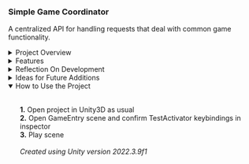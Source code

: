 ### Simple Game Coordinator

A centralized API for handling requests that deal with common game functionality.

<details>
	<summary>Project Overview</summary>
	<ul><br>
		<b>· Core Direction ·</b><br>
		The goal for this project was to design a game manager solution that was extensible, predictable, simple to access from the codebase, and easy to understand. To accomplish this, GameCoordinator uses the singleton pattern to handle ease of access, allowing any class to execute updates to the game system management classes (sound, particles, etc.). To help offset the fact that any class can access GameCoordinator, the facade pattern is used to shield the game's management classes from direct access by the rest of the codebase, providing only methods such as RequestSound() or RequestParticleEffect() for specific anticipated needs.
		<br><br>
		<b>· Secondary Goals ·</b><br>
		In order to both demonstrate the potential of the GameCoordinator architecture and ensure that the system could grow organically to accommodate common needs, managers for typical game systems were arbitrarily designed and integrated as a part of the project's development. This had the added bonus of providing experience in addressing unforeseen issues in areas that previous projects relied less heavily upon.
		<br><br>
		<b>· Project File Layout ·</b><br>
		The project's <i>Assets</i> folder layout is designed to be approachable while providing practical organization. A hybrid organizational structure is used, neither keeping all assets explicitly organized in separate folders by type, nor keeping assets bundled together by feature or relevance. Instead, code and related prefabs are kept under <i>Elements</i>, while art and other assets are kept reasonably separated by type under <i>Art</i>. This accomplishes the basic objective of separating assets from code while keeping folder count as low as possible for ease of navigation.
    </ul>
</details>

<details>
	<summary>Features</summary>
	<ul><br>
		<b>· Game Coordinator ·</b><br>
		The heart of the project, this element provides a single global access point to filter requests for common game functions that would normally need to be routed separately through independent managers, such as those that handle activating sounds and particle effects, inventory updates, and scene switching. In order to responsibly handle the security risks that a singleton poses, the various managers it keeps references to are kept private, and access to the API is strictly limited to specific method calls. To support scalability, the singleton itself is a partial class, which allows creating separate files to keep methods sorted by relevance, manager type, or whatever seems appropriate to the developer. This design prevents a situation where one file would otherwise grow to hold potentially thousands of methods as the game increases in size and complexity.
		<br><br>
		<b>· Particle Manager ·</b><br>
		This element keeps an IParticleEffect pool for each type of particle effect, and filters effect requests by a ParticleIDs enum. A separate plain class holds references to all effect assets to keep the manager itself from becoming too crowded. Each particle effect prefab has the generic ParticleEffect component attached, which allows its ParticleIDs enum to be specified in the inspector. Support for updating an effect's position, transform, active status, etc. is extended by the IParticleEffect interface inherited by ParticleEffect, which limits and defines what behavior can be expected when effects are handled at runtime. For ease of identification and lookup of interface methods and properties, the convention of prefixing with I is extended to the interface's fields as well (ISetActive, ISetInactive, etc.).
		<br><br>
		<b>· Scene Manager ·</b><br>
		This element handles requests to navigate to the previous/next scene, or to load a specific scene via a SceneIDs enum argument. Scenes are loaded asynchronously to mitigate gameplay effects from engine workload during transitions. A rudimentary progress indicator is also included, which rotates a simple canvas image as long as the load progress is underway. More developed implementations can easily integrate a canvas that fades out the screen between transitions. A DontDestroyOnLoad callback in GameCoordinator ensures that manager references are properly maintained between scenes.
		<br><br>
		<b>· Sound Manager ·</b><br>
		This element handles requests to play a sound, including a sound intended to overlap with multiple concurrent playbacks. Sound requests are filtered by a SoundIDs enum argument. A separate plain class holds references to all sound assets to keep the manager itself from becoming too crowded, and audio sources are added as separate gameObject children. More advanced implementations can make use of queueing to prevent sound issues with the project's simultanous voice count threshold being exceeded (for rapid fire sounds, etc.).
		<br><br>
		<b>· Testing ·</b><br>
		The testing elements in this project act as proxies to demonstrate interaction with GameCoordinator by the rest of the codebase. ParticleActivator simulates activating a one-shot explosion effect at a particular location, activating and deactivating a perpetual sparks effect, and assigning the perpetual sparks effect as a child of an arbitrary object. SceneActivator simulates loading the next scene or previous scene in the project's Scenes In Build, or a specific scene as chosen in the inspector. SoundActivator simulates playing both a single-instance (interruptable) sound, as well as a sound capable of being played multiple times simultaneously (overlapping).
	</ul>
</details>

<details>
	<summary>Reflection On Development</summary>
	<ul><br>
		<b>· Digging Deeper Into Particle Systems ·</b><br>
		Though handling particle effects was secondary to the main focus of the project, there was nevertheless a great opportunity to become more adept at diagnosing and resolving more exotic quirks with Unity's particle system, particularly with regards to reactivation control and how they can be effectively handled with pooling.
		<br><br>
		In one situation, ensuring that the Stop Behavior was set to 'Disable' on the root particle effect and 'None' on any subemitters resolved an issue that was preventing subemitters from being reactivated on subsequent Play() calls to one of the particle effects.
		<br><br>
		In another situation, changing the Culling Mode from 'Pause and Catch-up' to 'Always Simulate' on one of the particle effects' subemitters fixed an issue with that particle effect never having its root's 'Disable' Stop Action called; which prevented the effect from being requeued in the pool as a part of ParticleEffect's OnDisable() callback.
		<br><br>
		<b>· Handling Scene Switching ·</b><br>
		In previous projects, a single scene was sufficient for containing the game world, so this project provided a chance to work with handling scene transitions, make decisions with regards to object persistency, and resolve unforseen obstacles along the way.
		<br><br>
		One minor issue that occurred when using DontDestroyOnLoad with GameCoordinator was that references to its managers would obviously break in a scenario where only the GameCoordinator was kept persistent (and a copy of each manager kept in every scene). It was decided that managers would simply be children of GameCoordinator, thus moving along with it during scene transitions and keeping any references intact. This also had the additional benefit of keeping sounds uninterrupted by scene updates, which makes it possible to maintain player immersion by having persistent background music.
		<br><br>
		However, in a scenario where effects from the ParticleManager were reparented, they would be left behind in the scene they were in. ParticleEffect's OnDisable callback would return the effect's interface to the manager as intended when the level was unloaded, but the actual object would be destroyed on the scene change, causing object access errors when that interface was next dequeued.
		<br><br>
		This was ultimately an indication that more concrete steps needed to be taken to cleanup during scene changing, so logic was added to simply destroy and rebuild the manager's effect pools. This had the added benefit of keeping behavior predictable by ensuring that pools were returned to a base preallocated state rather than having an indeterminate and potentially enormous amount of entries in each pool superfluously carry over to the next scene.
	</ul>
</details>

<details>
	<summary>Ideas for Future Additions</summary>
	<ul><br>
		· Plain 'subclasses' in coordinator/managers to reduce main class sizes
		<br><br>
		· Additional managers:
		<ul>
			- Game state manager
			<br>
			- Camera manager
			<br>
			- Input manager
			<br>
			- Worldspace text manager
			<br>
			- Inventory manager
			<br>
			- Video playback or cutscene manager
			<br>
			- Unit spawning manager (such as for enemies or player-directed instantiating of items)
			<br>
			- Resource manager (such as for currency in an RPG or materials in an RTS)
		</ul>
	</ul>
</details>

<details open>
	<summary>How to Use the Project</summary>
	<ul><br>
		<b>1.</b> Open project in Unity3D as usual
		<br>
		<b>2.</b> Open GameEntry scene and confirm TestActivator keybindings in inspector
		<br>
		<b>3.</b> Play scene
		<br><br>
		<i>Created using Unity version 2022.3.9f1</i>
    </ul>
</details>